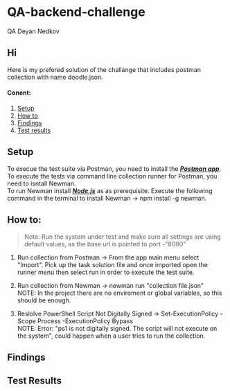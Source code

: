 # QA-backend-challenge
QA Deyan Nedkov

## Hi
Here is my prefered solution of the challange that includes postman collection with name doodle.json.

#### Conent:

1. [Setup](#Setup)
2. [How to](#How-to)
4. [Findings](#Findings)
5. [Test results](#Test-Results)


## Setup
<a name="Setup"/>

To execue the test suite via Postman, you need to install the ***[Postman app](https://www.postman.com/downloads/)***.</br>
To execute the tests via command line collection runner for Postman, you need to isntall Newman. </br> 
To run Newman install ***[Node.js](https://nodejs.org/en/download/)*** as as prerequisite.
Execute the following command in the terminal to install Newman -> npm install -g newman.


## How to:
<a name="How-to"/>

>Note: Run the system under test and make sure all settings are using default values, as the base url is pointed to port -"8080"

1. Run collection from Postman -> From the app main menu select "Import". Pick up the task solution file and once imported open the runner menu then select run in order to execute the test suite.

2. Run collection from Newman -> newman run "collection file.json" </br>
NOTE: In the project there are no enviroment or global variables, so this should be enough.

3. Reslolve PowerShell Script Not Digitally Signed -> Set-ExecutionPolicy -Scope Process -ExecutionPolicy Bypass </br>
NOTE: Error: "ps1 is not digitally signed. The script will not execute on the system", could happen when a user tries to run the collection.



## Findings
<a name="Findings"/>


## Test Results
<a name="Test-Results"/>
